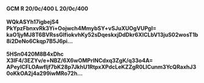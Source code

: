 #### GCM R 20/0c/400 L 20/0c/400
**WQkASYh17igbejS4**<br/>**PkYpzFbnxvRk3Yi+Oojwch4MmybSY+vSJuXUOgVUPgI=**<br/>**kaO1jyMJ8T6BVRssGlfiokvhKy52sDqeskxjDdDkr6XICLbV13juS02wosT1b8i2DeNo6Ckqp7B5J6pi...**<br/><br/>
**5HSn0420M8B4xDhc**<br/>**X3lF4/3EZYv/e+NBZ/6X6wOMPrINCdxq3ZgK/q33o4A=**<br/>**APeylCFLOAwfIjf7bK28p7JkhU1RtpxXPdcLeKZZgR0LICunm3YcQRaxhJ30oKkOA2j4a299iwMRo72h...**